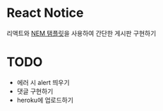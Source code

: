 # React Notice

리액트와 [NEM 탬플릿](https://github.com/Andy-0414/NEM-typescript-v2)을 사용하여 간단한 게시판 구현하기

# TODO

-   에러 시 alert 띄우기
-   댓글 구현하기
-   heroku에 업로드하기
